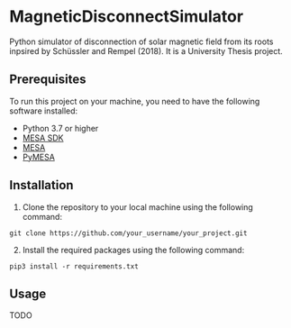 # MagneticDisconnectSimulator
Python simulator of disconnection of solar magnetic field from its roots inpsired by Schüssler and Rempel (2018). It is a University Thesis project.

## Prerequisites

To run this project on your machine, you need to have the following software installed:

- Python 3.7 or higher
- [MESA SDK]()
- [MESA](https://github.com/MESAHub/mesa) 
- [PyMESA](https://github.com/rjfarmer/pyMesa)

## Installation

1. Clone the repository to your local machine using the following command:
```
git clone https://github.com/your_username/your_project.git
```

2. Install the required packages using the following command:
```
pip3 install -r requirements.txt
```

## Usage
TODO
